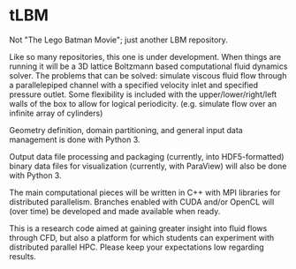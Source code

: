 # tLBM
Not "The Lego Batman Movie"; just another LBM repository.

Like so many repositories, this one is under development.  When things are running it will be a 3D lattice Boltzmann based computational fluid dynamics solver.  The problems that can be solved: simulate viscous fluid flow through a parallelepiped channel with a specified velocity inlet and specified pressure outlet.  Some flexibility is included with the upper/lower/right/left walls of the box to allow for logical periodicity. (e.g. simulate flow over an infinite array of cylinders)  

Geometry definition, domain partitioning, and general input data management is done with Python 3. 

Output data file processing and packaging (currently, into HDF5-formatted) binary data files for visualization (currently, with ParaView) will also be done with Python 3.

The main computational pieces will be written in C++ with MPI libraries for distributed parallelism.  Branches enabled with CUDA and/or OpenCL will (over time) be developed and made available when ready.

This is a research code aimed at gaining greater insight into fluid flows through CFD, but also a platform for which students can experiment with distributed parallel HPC.  Please keep your expectations low regarding results.
